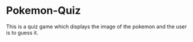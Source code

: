 # Pokemon-Quiz
This is a quiz game which displays the image of the pokemon and the user is to guess it.

